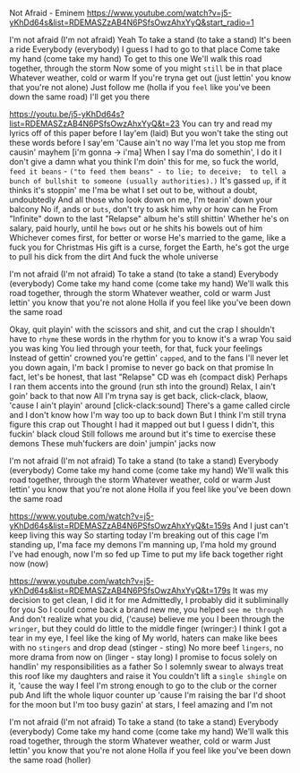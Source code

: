 Not Afraid - Eminem
https://www.youtube.com/watch?v=j5-yKhDd64s&list=RDEMASZzAB4N6PSfsOwzAhxYyQ&start_radio=1
 
I'm not afraid (I'm not afraid)
Yeah
To take a stand (to take a stand)
It's been a ride
Everybody (everybody)
I guess I had to go to that place
Come take my hand (come take my hand)
To get to this one
We'll walk this road together, through the storm
Now some of you might `still` be in that place
Whatever weather, cold or warm
If you're tryna get out (just lettin' you know that you're not alone)
Just follow me (holla if you `feel` like you've been down the same road)
I'll get you there

https://youtu.be/j5-yKhDd64s?list=RDEMASZzAB4N6PSfsOwzAhxYyQ&t=23
You can try and read my lyrics off of this paper before I lay'em         (laid)
But you won't take the sting out these words before I say'em
'Cause ain't no way I'ma let you stop me from causin' mayhem  [i'm gonna -> i'ma]
When I say I'ma do somethin', I do it
I don't give a damn what you think
I'm doin' this for me, so fuck the world, `feed it beans`   - `("to feed them beans" - to lie; to deceive; 
                                                               to tell a bunch of bullshit to someone (usually authorities).)`
It's gassed `up`, if it thinks it's stoppin' me
I'ma be what I set out to be, without a doubt, undoubtedly
And all those who look down on me, I'm tearin' down your balcony
No if, ands or `buts`, don't try to ask him why or how can he
From "Infinite" down to the last "Relapse" album he's still shittin'
Whether he's on salary, paid hourly, until he `bows` out or he shits his bowels out of him
Whichever comes first, for better or worse
He's married to the game, like a fuck you for Christmas
His gift is a curse, forget the Earth, he's got the urge to pull his dick from the dirt
And fuck the whole universe

I'm not afraid (I'm not afraid)
To take a stand (to take a stand)
Everybody (everybody)
Come take my hand come (come take my hand)
We'll walk this road together, through the storm
Whatever weather, cold or warm
Just lettin' you know that you're not alone
Holla if you feel like you've been down the same road

Okay, quit playin' with the scissors and shit, and cut the crap
I shouldn't have to `rhyme` these words in the rhythm for you to know it's a wrap
You said you was king
You lied through your teeth, for that, fuck your feelings
Instead of gettin' crowned you're gettin' `capped`, and to the fans
I'll never let you down again, I'm back
I promise to never go back on that promise
In fact, let's be honest, that last "Relapse" CD was eh     (compact disk)
Perhaps I ran them accents into the ground              (run sth into the ground)
Relax, I ain't goin' back to that now
All I'm tryna say is get back, click-clack, blaow, 'cause I ain't playin' around   [click-clack:sound]
There's a game called circle and I don't know how
I'm way too up to back down
But I think I'm still tryna figure this crap out
Thought I had it mapped out but I guess I didn't, this fuckin' black cloud
Still follows me around but it's time to exercise these demons
These muh'fuckers are doin' jumpin' jacks now

I'm not afraid (I'm not afraid)
To take a stand (to take a stand)
Everybody (everybody)
Come take my hand come (come take my hand)
We'll walk this road together, through the storm
Whatever weather, cold or warm
Just lettin' you know that you're not alone
Holla if you feel like you've been down the same road

https://www.youtube.com/watch?v=j5-yKhDd64s&list=RDEMASZzAB4N6PSfsOwzAhxYyQ&t=159s
And I just can't keep living this way
So starting today
I'm breaking out of this cage
I'm standing up, I'ma face my demons
I'm manning up, I'ma hold my ground
I've had enough, now I'm so fed up
Time to put my life back together right now (now)

https://www.youtube.com/watch?v=j5-yKhDd64s&list=RDEMASZzAB4N6PSfsOwzAhxYyQ&t=179s
It was my decision to get clean, I did it for me
Admittedly, I probably did it subliminally for you
So I could come back a brand new me, you helped `see me through`
And don't realize what you did, ('cause) believe me you
I been through the `wringer`, but they could do little to the middle finger    (wringer:)
I think I got a tear in my eye, I feel like the king of
My world, haters can make like bees with no `stingers` and drop dead         (stinger - sting)
No more beef `lingers`, no more drama from now on                      (linger - stay long)
I promise to focus solely on handlin' my responsibilities as a father
So I solemnly swear to always treat this roof like my daughters and raise it
You couldn't lift a `single shingle` on it, 'cause the way I feel
I'm strong enough to go to the club or the corner pub
And lift the whole liquor counter up 'cause I'm raising the bar
I'd shoot for the moon but I'm too busy gazin' at stars, I feel amazing and I'm not

I'm not afraid (I'm not afraid)
To take a stand (to take a stand)
Everybody (everybody)
Come take my hand come (come take my hand)
We'll walk this road together, through the storm
Whatever weather, cold or warm
Just lettin' you know that you're not alone
Holla if you feel like you've been down the same road (holler)